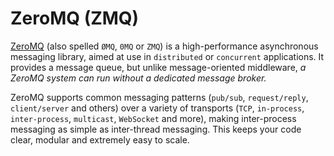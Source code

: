 # ZeroMQ (ZMQ)

[ZeroMQ](https://zeromq.org/) (also spelled `ØMQ`, `0MQ` or `ZMQ`) is a high-performance asynchronous messaging library, aimed at use in `distributed` or `concurrent` applications. It provides a message queue, but unlike message-oriented middleware, *a ZeroMQ system can run without a dedicated message broker.*

ZeroMQ supports common messaging patterns (`pub/sub`, `request/reply`, `client/server` and others) over a variety of transports (`TCP`, `in-process`, `inter-process`, `multicast`, `WebSocket` and more), making inter-process messaging as simple as inter-thread messaging. This keeps your code clear, modular and extremely easy to scale.
